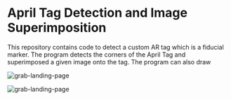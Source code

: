 # April Tag Detection and Image Superimposition
This repository contains code to detect a custom AR tag which is a fiducial marker. The program detects the corners of the April Tag and superimposed a given image onto the tag. The program can also draw 

![grab-landing-page](https://github.com/abhijitmahalle/AR_tag_detection/blob/master/gif/testudo_superimposed.gif)

![grab-landing-page](https://github.com/abhijitmahalle/AR_tag_detection/blob/master/gif/virtual_cube.gif)
